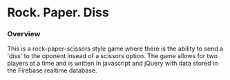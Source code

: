 # Rock. Paper. Diss

### Overview

This is a rock-paper-scissors style game where there is the ability to send a 'diss' to the oponent insead of a scissors option. The game allows for two players at a time and is written in javascript and jQuery with data stored in the Firebase realtime database.
